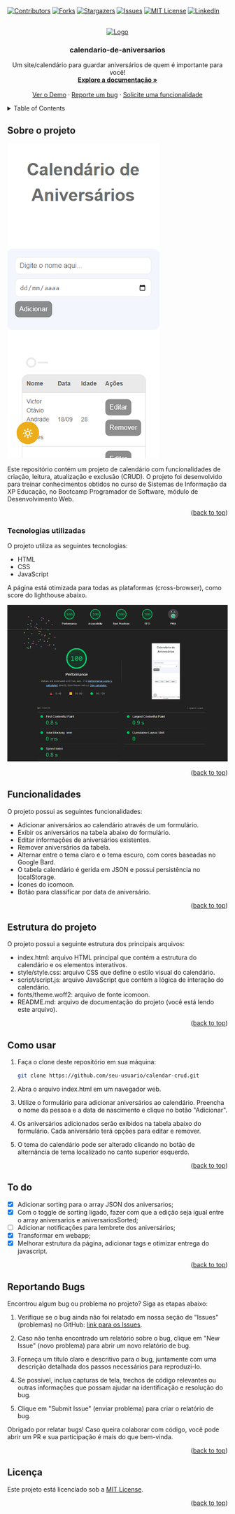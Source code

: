 <a name="readme-top"></a>

[![Contributors][contributors-shield]][contributors-url]
[![Forks][forks-shield]][forks-url]
[![Stargazers][stars-shield]][stars-url]
[![Issues][issues-shield]][issues-url]
[![MIT License][license-shield]][license-url]
[![LinkedIn][linkedin-shield]][linkedin-url]

<br />
<div align="center">
  <a href="https://github.com/othneildrew/Best-README-Template">
    <img src="images/logo.png" alt="Logo" width="80" height="80">
  </a>

  <h3 align="center">calendario-de-aniversarios</h3>

  <p align="center">
    Um site/calendário para guardar aniversários de quem é importante para você!
    <br />
    <a href="https://github.com/voaneves/calendario-de-aniversarios"><strong>Explore a documentação »</strong></a>
    <br />
    <br />
    <a href="https://voaneves.com/calendario-de-aniversarios">Ver o Demo</a>
    ·
    <a href="https://github.com/voaneves/calendario-de-aniversarios/issues">Reporte um bug</a>
    ·
    <a href="https://github.com/voaneves/calendario-de-aniversarios/issues">Solicite uma funcionalidade</a>
  </p>
</div>

<details>
  <summary>Table of Contents</summary>
  <ol>
    <li>
      <a href="#sobre-o-projeto">Sobre o projeto</a>
      <ul>
        <li><a href="#tecnologias-utilizadas">Tecnologias utilizadas</a></li>
      </ul>
    </li>
    <li><a href="#funcionalidades">Funcionalidades</a></li>
    <li><a href="#estrutura-do-projeto">Estrutura do projeto</a></li>
    <li><a href="#como-usar">Como usar</a></li>
    <li><a href="#to-do">To do</a></li>
    <li><a href="#reportando-bugs">Reportando bugs</a></li>
    <li><a href="#licença">Licença</a></li>
  </ol>
</details>

## Sobre o projeto

[![Calendário de Aniversários][calendario-de-aniversarios-img]][calendario-de-aniversarios-link]

Este repositório contém um projeto de calendário com funcionalidades de criação, leitura, atualização e exclusão (CRUD). O projeto foi desenvolvido para treinar conhecimentos obtidos no curso de Sistemas de Informação da XP Educação, no Bootcamp Programador de Software, módulo de Desenvolvimento Web.

<p align="right">(<a href="#readme-top">back to top</a>)</p>

### Tecnologias utilizadas

O projeto utiliza as seguintes tecnologias:

- HTML
- CSS
- JavaScript

A página está otimizada para todas as plataformas (cross-browser), como score do lighthouse abaixo.

[![Lighthouse][lighthouse-img]][lighthouse-link]

<p align="right">(<a href="#readme-top">back to top</a>)</p>

## Funcionalidades

O projeto possui as seguintes funcionalidades:

- Adicionar aniversários ao calendário através de um formulário.
- Exibir os aniversários na tabela abaixo do formulário.
- Editar informações de aniversários existentes.
- Remover aniversários da tabela.
- Alternar entre o tema claro e o tema escuro, com cores baseadas no Google Bard.
- O tabela calendário é gerida em JSON e possui persistência no localStorage.
- Ícones do icomoon.
- Botão para classificar por data de aniversário.

<p align="right">(<a href="#readme-top">back to top</a>)</p>

## Estrutura do projeto

O projeto possui a seguinte estrutura dos principais arquivos:

- index.html: arquivo HTML principal que contém a estrutura do calendário e os elementos interativos.
- style/style.css: arquivo CSS que define o estilo visual do calendário.
- script/script.js: arquivo JavaScript que contém a lógica de interação do calendário.
- fonts/theme.woff2: arquivo de fonte icomoon.
- README.md: arquivo de documentação do projeto (você está lendo este arquivo).

<p align="right">(<a href="#readme-top">back to top</a>)</p>

## Como usar

1. Faça o clone deste repositório em sua máquina:

   ```bash
   git clone https://github.com/seu-usuario/calendar-crud.git

   ```

2. Abra o arquivo index.html em um navegador web.

3. Utilize o formulário para adicionar aniversários ao calendário. Preencha o nome da pessoa e a data de nascimento e clique no botão "Adicionar".

4. Os aniversários adicionados serão exibidos na tabela abaixo do formulário. Cada aniversário terá opções para editar e remover.

5. O tema do calendário pode ser alterado clicando no botão de alternância de tema localizado no canto superior esquerdo.

<p align="right">(<a href="#readme-top">back to top</a>)</p>

## To do

- [x] Adicionar sorting para o array JSON dos aniversarios;
- [x] Com o toggle de sorting ligado, fazer com que a edição seja igual entre o array aniversarios e aniversariosSorted;
- [ ] Adicionar notificações para lembrete dos aniversários;
- [x] Transformar em webapp;
- [x] Melhorar estrutura da página, adicionar tags <meta> e otimizar entrega do javascript.

<p align="right">(<a href="#readme-top">back to top</a>)</p>

## Reportando Bugs

Encontrou algum bug ou problema no projeto? Siga as etapas abaixo:

1. Verifique se o bug ainda não foi relatado em nossa seção de "Issues" (problemas) no GitHub: [link para os Issues](https://github.com/voaneves/calendar-crud/issues).

2. Caso não tenha encontrado um relatório sobre o bug, clique em "New Issue" (novo problema) para abrir um novo relatório de bug.

3. Forneça um título claro e descritivo para o bug, juntamente com uma descrição detalhada dos passos necessários para reproduzi-lo.

4. Se possível, inclua capturas de tela, trechos de código relevantes ou outras informações que possam ajudar na identificação e resolução do bug.

5. Clique em "Submit Issue" (enviar problema) para criar o relatório de bug.

Obrigado por relatar bugs! Caso queira colaborar com código, você pode abrir um PR e sua participação é mais do que bem-vinda.

<p align="right">(<a href="#readme-top">back to top</a>)</p>

## Licença

Este projeto está licenciado sob a [MIT License](/LICENSE).

<p align="right">(<a href="#readme-top">back to top</a>)</p>

[contributors-shield]: https://img.shields.io/github/contributors/voaneves/calendario-de-aniversarios.svg?style=for-the-badge
[contributors-url]: https://github.com/voaneves/calendario-de-aniversarios/graphs/contributors
[forks-shield]: https://img.shields.io/github/forks/voaneves/calendario-de-aniversarios.svg?style=for-the-badge
[forks-url]: https://github.com/voaneves/calendario-de-aniversarios/network/members
[stars-shield]: https://img.shields.io/github/stars/voaneves/calendario-de-aniversarios.svg?style=for-the-badge
[stars-url]: https://github.com/voaneves.com/calendario-de-aniversarios/stargazers
[issues-shield]: https://img.shields.io/github/issues/voaneves/calendario-de-aniversarios.svg?style=for-the-badge
[issues-url]: https://github.com/voaneves/calendario-de-aniversarios/issues
[license-shield]: https://img.shields.io/github/license/voaneves/calendario-de-aniversarios.svg?style=for-the-badge
[license-url]: https://github.com/voaneves/calendario-de-aniversarios/blob/master/LICENSE.txt
[linkedin-shield]: https://img.shields.io/badge/-LinkedIn-black.svg?style=for-the-badge&logo=linkedin&colorB=555
[linkedin-url]: https://linkedin.com/in/voaneves
[calendario-de-aniversarios-img]: img/calendario-de-aniversarios.png
[calendario-de-aniversarios-link]: https://voaneves.com/calendario-de-aniversarios
[lighthouse-img]: img/lighthouse_score.png
[lighthouse-link]: https://pagespeed.web.dev/analysis/https-voaneves-com-calendario-de-aniversarios/dy2zzoyur6?form_factor=mobile
